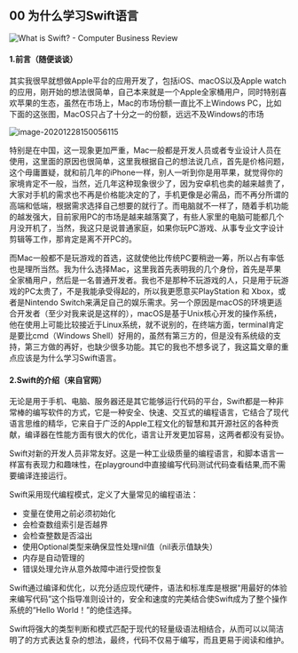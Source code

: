 ## 00 为什么学习Swift语言

![What is Swift? - Computer Business Review](https://loyioblog.oss-cn-beijing.aliyuncs.com/LoyioBlog/qubi3.jpg)



#### 1.前言（随便谈谈）

其实我很早就想做Apple平台的应用开发了，包括iOS、macOS以及Apple watch的应用，刚开始的想法很简单，自己本来就是一个Apple全家桶用户，同时特别喜欢苹果的生态，虽然在市场上，Mac的市场份额一直比不上Windows PC，比如下面的这张图，MacOS只占了十分之一的份额，远远不及Windows的市场

![image-20201228150056115](https://loyioblog.oss-cn-beijing.aliyuncs.com/LoyioBlog/hqu9b.png)



特别是在中国，这一现象更加严重，Mac一般都是开发人员或者专业设计人员在使用，这里面的原因也很简单，这里我根据自己的想法说几点，首先是价格问题，这个毋庸置疑，就和前几年的iPhone一样，别人一听到你是用苹果，就觉得你的家境肯定不一般，当然，近几年这种现象很少了，因为安卓机也卖的越来越贵了，大家对手机的需求也不再是价格能决定的了，手机更像是必需品，而不再分所谓的高端和低端，根据需求选择自己想要的就行了。而电脑就不一样了，随着手机功能的越发强大，目前家用PC的市场是越来越落寞了，有些人家里的电脑可能都几个月没开机了，当然，我这只是说普通家庭，如果你玩PC游戏、从事专业文字设计剪辑等工作，那肯定是离不开PC的。



而Mac一般都不是玩游戏的首选，这就使他比传统PC要稍逊一筹，所以占有率低也是理所当然。我为什么选择Mac，这里我首先表明我的几个身份，首先是苹果全家桶用户，然后是一名普通开发者。我也不是那种不玩游戏的人，只是用于玩游戏的PC太贵了，不是我能承受得起的，所以我更愿意买PlayStation 和 Xbox，或者是Nintendo Switch来满足自己的娱乐需求。另一个原因是macOS的环境更适合开发者（至少对我来说是这样的），macOS是基于Unix核心开发的操作系统，他在使用上可能比较接近于Linux系统，就不说别的，在终端方面，terminal肯定是要比cmd（Windows Shell）好用的，虽然有第三方的，但是没有系统级的支持，第三方做的再好，也缺少很多功能。其它的我也不想多说了，我这篇文章的重点应该是为什么学习Swift语言。





#### 2.Swift的介绍（来自官网）



无论是用于手机、电脑、服务器还是其它能够运行代码的平台，Swift都是一种非常棒的编写软件的方式，它是一种安全、快速、交互式的编程语言，它结合了现代语言思维的精华，它来自于广泛的Apple工程文化的智慧和其开源社区的各种贡献，编译器在性能方面有很大的优化，语言让开发更加容易，这两者都没有妥协。



Swift对新的开发人员非常友好。这是一种工业级质量的编程语言，和脚本语言一样富有表现力和趣味性，在playground中直接编写代码测试代码查看结果,而不需要编译连接运行。



Swift采用现代编程模式，定义了大量常见的编程语法：

- 变量在使用之前必须初始化
- 会检查数组索引是否越界
- 会检查整数是否溢出
- 使用Optional类型来确保显性处理nil值（nil表示值缺失）
- 内存是自动管理的
- 错误处理允许从意外故障中进行受控恢复



Swift通过编译和优化，以充分适应现代硬件，语法和标准库是根据“用最好的体验来编写代码”这个指导准则设计的，安全和速度的完美结合使Swift成为了整个操作系统的“Hello World！”的绝佳选择。



Swift将强大的类型判断和模式匹配于现代的轻量级语法相结合，从而可以以简洁明了的方式表达复杂的想法，最终，代码不仅易于编写，而且更易于阅读和维护。



